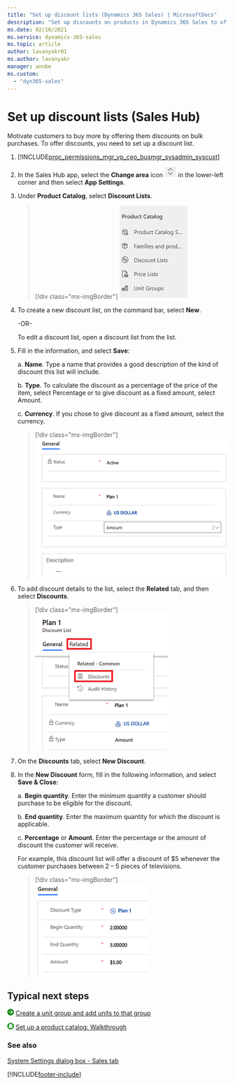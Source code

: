 ```yaml
---
title: "Set up discount lists (Dynamics 365 Sales) | MicrosoftDocs"
description: "Set up discounts on products in Dynamics 365 Sales to offer products to your customers on marked down rates."
ms.date: 02/10/2021
ms.service: dynamics-365-sales
ms.topic: article
author: lavanyakr01
ms.author: lavanyakr
manager: annbe
ms.custom: 
  - "dyn365-sales"
---
```


# Set up discount lists (Sales Hub)

Motivate customers to buy more by offering them discounts on bulk purchases. To offer discounts, you need to set up a discount list.  

1. [!INCLUDE[proc_permissions_mgr_vp_ceo_busmgr_sysadmin_syscust](../includes/proc-permissions-mgr-vp-ceo-busmgr-sysadmin-syscust.md)]  
  
2. In the Sales Hub app, select the **Change area** icon
    ![Icon to change the work area](media/change-area-icon.png "Icon to change the work area") in the lower-left corner and then select **App Settings**.

2. Under **Product Catalog**, select **Discount Lists**. 

    > [!div class="mx-imgBorder"]
    > ![Unit groups in site map](media/site-map-unit-group.png "Unit groups in site map")


4.	To create a new discount list, on the command bar, select **New**.

    -OR-
  
    To edit a discount list, open a discount list from the list.

5.	Fill in the information, and select **Save**:

    a.	**Name**. Type a name that provides a good description of the kind of discount this list will include.

    b.	**Type**. To calculate the discount as a percentage of the price of the item, select Percentage or to give discount as a fixed amount, select Amount.

    c.	**Currency**. If you chose to give discount as a fixed amount, select the currency.

    > [!div class="mx-imgBorder"]
    > ![Discount list form](media/discount-list-form.png "Discount list form")
 
6.	To add discount details to the list, select the **Related** tab, and then select **Discounts**.

    > [!div class="mx-imgBorder"]
    > ![Discount tab on the Discount List form](media/discount-list-form-related-tab-discounts-option.png "Discount tab on the Discount List form")
 
7.	On the **Discounts** tab, select **New Discount**.

8.	In the **New Discount** form, fill in the following information, and select **Save & Close**:

    a.	**Begin quantity**. Enter the minimum quantity a customer should purchase to be eligible for the discount.  

    b.	**End quantity**. Enter the maximum quantity for which the discount is applicable.  

    c.	**Percentage** or **Amount**. Enter the percentage or the amount of discount the customer will receive.

    For example, this discount list will offer a discount of $5 whenever the customer purchases between 2 – 5 pieces of televisions.

    > [!div class="mx-imgBorder"]
    > ![Discount form](media/discount-form.png "Discount form")
 

## Typical next steps  
 ![Right arrow button](../sales-enterprise/media/walkthrough-orange-right-arrow.png "Right arrow button") [Create a unit group and add units to that group](create-unit-group-add-units-that-group.md)  
  
 ![Home button](../sales-enterprise/media/walkthrough-home.png "Home button") [Set up a product catalog: Walkthrough](set-up-product-catalog-walkthrough.md)  
  
### See also  
 [System Settings dialog box - Sales tab](/power-platform/admin/system-settings-dialog-box-sales-tab)


[!INCLUDE[footer-include](../includes/footer-banner.md)]
